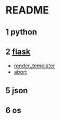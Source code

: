 # README

## 1 python
## 2 [flask](http://www.pythondoc.com/flask/index.html)
- [render_templater](http://www.pythondoc.com/flask/quickstart.html#id7)
- [abort](http://www.pythondoc.com/flask/quickstart.html#id14)
## 5 json 
## 6 os 

